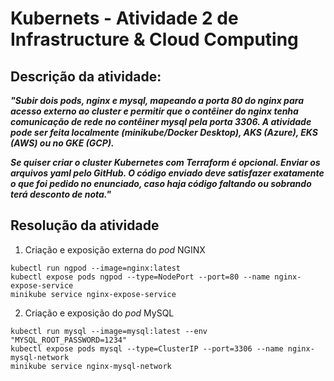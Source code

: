 # Kubernets - Atividade 2 de Infrastructure &amp; Cloud Computing

## Descrição da atividade:

<i><b>"Subir dois pods, nginx e mysql, mapeando a porta 80 do nginx para acesso externo ao cluster e permitir que o contêiner do nginx tenha comunicação de rede no contêiner mysql pela porta 3306.
A atividade pode ser feita localmente (minikube/Docker Desktop), AKS (Azure), EKS (AWS) ou no GKE (GCP).

Se quiser criar o cluster Kubernetes com Terraform é opcional.
Enviar os arquivos yaml pelo GitHub.
O código enviado deve satisfazer exatamente o que foi pedido no enunciado, caso haja código faltando ou sobrando terá desconto de nota."</b></i>

## Resolução da atividade
1. Criação e exposição externa do *pod* NGINX
```
kubectl run ngpod --image=nginx:latest
kubectl expose pods ngpod --type=NodePort --port=80 --name nginx-expose-service
minikube service nginx-expose-service
```
2. Criação e exposição do *pod*  MySQL
```
kubectl run mysql --image=mysql:latest --env "MYSQL_ROOT_PASSWORD=1234"
kubectl expose pods mysql --type=ClusterIP --port=3306 --name nginx-mysql-network
minikube service nginx-mysql-network
```
